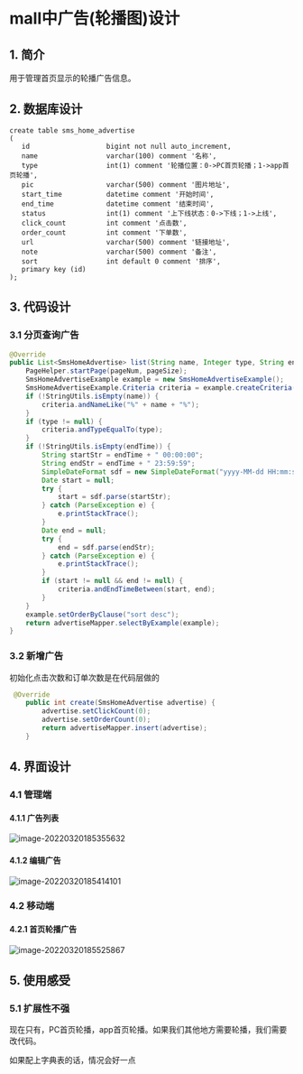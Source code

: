 # mall中广告(轮播图)设计

## 1. 简介

用于管理首页显示的轮播广告信息。

## 2. 数据库设计

```
create table sms_home_advertise
(
   id                   bigint not null auto_increment,
   name                 varchar(100) comment '名称',
   type                 int(1) comment '轮播位置：0->PC首页轮播；1->app首页轮播',
   pic                  varchar(500) comment '图片地址',
   start_time           datetime comment '开始时间',
   end_time             datetime comment '结束时间',
   status               int(1) comment '上下线状态：0->下线；1->上线',
   click_count          int comment '点击数',
   order_count          int comment '下单数',
   url                  varchar(500) comment '链接地址',
   note                 varchar(500) comment '备注',
   sort                 int default 0 comment '排序',
   primary key (id)
);
```

## 3. 代码设计

### 3.1 分页查询广告

```java
@Override
public List<SmsHomeAdvertise> list(String name, Integer type, String endTime, Integer pageSize, Integer pageNum) {
    PageHelper.startPage(pageNum, pageSize);
    SmsHomeAdvertiseExample example = new SmsHomeAdvertiseExample();
    SmsHomeAdvertiseExample.Criteria criteria = example.createCriteria();
    if (!StringUtils.isEmpty(name)) {
        criteria.andNameLike("%" + name + "%");
    }
    if (type != null) {
        criteria.andTypeEqualTo(type);
    }
    if (!StringUtils.isEmpty(endTime)) {
        String startStr = endTime + " 00:00:00";
        String endStr = endTime + " 23:59:59";
        SimpleDateFormat sdf = new SimpleDateFormat("yyyy-MM-dd HH:mm:ss");
        Date start = null;
        try {
            start = sdf.parse(startStr);
        } catch (ParseException e) {
            e.printStackTrace();
        }
        Date end = null;
        try {
            end = sdf.parse(endStr);
        } catch (ParseException e) {
            e.printStackTrace();
        }
        if (start != null && end != null) {
            criteria.andEndTimeBetween(start, end);
        }
    }
    example.setOrderByClause("sort desc");
    return advertiseMapper.selectByExample(example);
}
```

### 3.2 新增广告

初始化点击次数和订单次数是在代码层做的

```java
 @Override
    public int create(SmsHomeAdvertise advertise) {
        advertise.setClickCount(0);
        advertise.setOrderCount(0);
        return advertiseMapper.insert(advertise);
    }
```



## 4. 界面设计

### 4.1 管理端

#### 4.1.1 广告列表

![image-20220320185355632](https://zszblog.oss-cn-beijing.aliyuncs.com/zszblog/blogimage-master/image-20220320185355632.png)

#### 4.1.2 编辑广告

![image-20220320185414101](https://zszblog.oss-cn-beijing.aliyuncs.com/zszblog/blogimage-master/image-20220320185414101.png)

### 4.2 移动端

#### 4.2.1 首页轮播广告

![image-20220320185525867](https://zszblog.oss-cn-beijing.aliyuncs.com/zszblog/blogimage-master/image-20220320185525867.png)

## 5. 使用感受

### 5.1 扩展性不强

现在只有，PC首页轮播，app首页轮播。如果我们其他地方需要轮播，我们需要改代码。

如果配上字典表的话，情况会好一点
